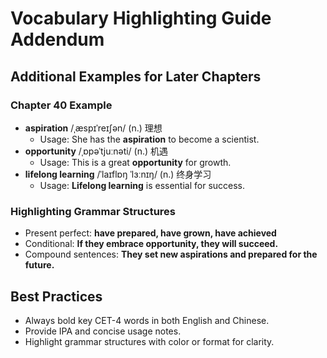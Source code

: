 # Vocabulary Highlighting Guide Addendum

## Additional Examples for Later Chapters

### Chapter 40 Example
- **aspiration** /ˌæspɪˈreɪʃən/ (n.) 理想
  - Usage: She has the **aspiration** to become a scientist.
- **opportunity** /ˌɒpəˈtjuːnəti/ (n.) 机遇
  - Usage: This is a great **opportunity** for growth.
- **lifelong learning** /ˈlaɪflɒŋ ˈlɜːnɪŋ/ (n.) 终身学习
  - Usage: **Lifelong learning** is essential for success.

### Highlighting Grammar Structures
- Present perfect: **have prepared, have grown, have achieved**
- Conditional: **If they embrace opportunity, they will succeed.**
- Compound sentences: **They set new aspirations and prepared for the future.**

## Best Practices
- Always bold key CET-4 words in both English and Chinese.
- Provide IPA and concise usage notes.
- Highlight grammar structures with color or format for clarity.
